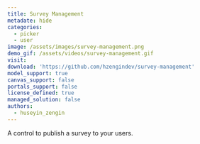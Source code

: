 ```yaml
---
title: Survey Management
metadate: hide
categories:
  - picker
  - user
image: /assets/images/survey-management.png
demo_gif: /assets/videos/survey-management.gif
visit: 
download: 'https://github.com/hzengindev/survey-management'
model_support: true
canvas_support: false
portals_support: false
license_defined: true
managed_solution: false
authors:
  - huseyin_zengin
---
```

A control to publish a survey to your users.